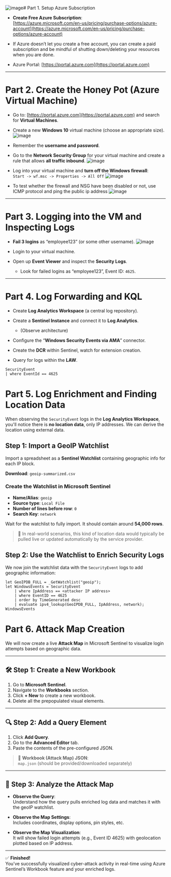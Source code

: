 ![image](https://github.com/user-attachments/assets/53e1a431-1467-48f4-92f2-647c77bf8484)# Part 1. Setup Azure Subscription

- **Create Free Azure Subscription**:  
  [https://azure.microsoft.com/en-us/pricing/purchase-options/azure-account](https://azure.microsoft.com/en-us/pricing/purchase-options/azure-account)

- If Azure doesn’t let you create a free account, you can create a paid subscription and be mindful of shutting down/deleting your resources when you are done.

- Azure Portal: [https://portal.azure.com](https://portal.azure.com)

---

# Part 2. Create the Honey Pot (Azure Virtual Machine)

- Go to: [https://portal.azure.com](https://portal.azure.com) and search for **Virtual Machines**.
- Create a new **Windows 10** virtual machine (choose an appropriate size).
![image](https://github.com/user-attachments/assets/22ea26b2-e25d-4ce2-ad28-ec92c3bdbeac)

- Remember the **username and password**.
- Go to the **Network Security Group** for your virtual machine and create a rule that allows **all traffic inbound**.
![image](https://github.com/user-attachments/assets/86e80e85-3bd0-4ac0-bd05-718efb010291)

- Log into your virtual machine and **turn off the Windows firewall**:  
  `Start -> wf.msc -> Properties -> All Off`
![image](https://github.com/user-attachments/assets/1de21488-48ec-44b7-adb5-903252dc0293)

- To test whether the firewall and NSG have been disabled or not, use ICMP protocol and ping the public ip address
![image](https://github.com/user-attachments/assets/858aea86-4551-4af6-825a-f76097b66a11)

---

# Part 3. Logging into the VM and Inspecting Logs

- **Fail 3 logins** as “employee123” (or some other username).
![image](https://github.com/user-attachments/assets/35a757aa-7d68-4e28-b5bc-ea7aafdc54b1)

- Login to your virtual machine.
- Open up **Event Viewer** and inspect the **Security Logs**.
  - Look for failed logins as “employee123”, Event ID: `4625`.

---

# Part 4. Log Forwarding and KQL

- Create **Log Analytics Workspace** (a central log repository).

- Create a **Sentinel Instance** and connect it to **Log Analytics**.
  - (Observe architecture)
- Configure the “**Windows Security Events via AMA**” connector.
- Create the **DCR** within Sentinel, watch for extension creation.
- Query for logs within the **LAW**.

```kusto
SecurityEvent
| where EventId == 4625
```

# Part 5. Log Enrichment and Finding Location Data

When observing the `SecurityEvent` logs in the **Log Analytics Workspace**, you'll notice there is **no location data**, only IP addresses. We can derive the location using external data.

## Step 1: Import a GeoIP Watchlist

Import a spreadsheet as a **Sentinel Watchlist** containing geographic info for each IP block.

**Download**: `geoip-summarized.csv`

### Create the Watchlist in Microsoft Sentinel

- **Name/Alias**: `geoip`
- **Source type**: `Local File`
- **Number of lines before row**: `0`
- **Search Key**: `network`

Wait for the watchlist to fully import. It should contain around **54,000 rows**.

> 🔎 In real-world scenarios, this kind of location data would typically be pulled live or updated automatically by the service provider.

## Step 2: Use the Watchlist to Enrich Security Logs

We now join the watchlist data with the `SecurityEvent` logs to add geographic information:

```kusto
let GeoIPDB_FULL = _GetWatchlist("geoip");
let WindowsEvents = SecurityEvent
    | where IpAddress == <attacker IP address>
    | where EventID == 4625
    | order by TimeGenerated desc
    | evaluate ipv4_lookup(GeoIPDB_FULL, IpAddress, network);
WindowsEvents
```

# Part 6. Attack Map Creation

We will now create a live **Attack Map** in Microsoft Sentinel to visualize login attempts based on geographic data.

---

## 🛠 Step 1: Create a New Workbook

1. Go to **Microsoft Sentinel**.
2. Navigate to the **Workbooks** section.
3. Click **+ New** to create a new workbook.
4. Delete all the prepopulated visual elements.

---

## 🔍 Step 2: Add a Query Element

1. Click **Add Query**.
2. Go to the **Advanced Editor** tab.
3. Paste the contents of the pre-configured JSON.

> 📁 **Workbook (Attack Map) JSON**:  
> `map.json` (should be provided/downloaded separately)

---

## 🧠 Step 3: Analyze the Attack Map

- **Observe the Query**:  
  Understand how the query pulls enriched log data and matches it with the geoIP watchlist.

- **Observe the Map Settings**:  
  Includes coordinates, display options, pin styles, etc.

- **Observe the Map Visualization**:  
  It will show failed login attempts (e.g., Event ID 4625) with geolocation plotted based on IP address.

---

✅ **Finished!**  
You’ve successfully visualized cyber-attack activity in real-time using Azure Sentinel’s Workbook feature and your enriched logs.
